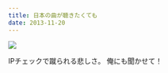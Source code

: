 ```yaml
---
title: 日本の曲が聴きたくても
date: 2013-11-20
---
```


![](https://img.xar.sh/21094610531_05abe20f25_b.jpg)

IPチェックで蹴られる悲しさ。
俺にも聞かせて！
